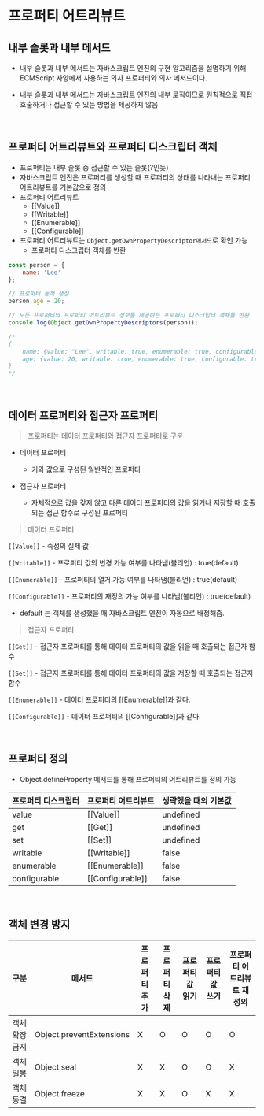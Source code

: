 # 프로퍼티 어트리뷰트

## 내부 슬롯과 내부 메서드
- 내부 슬롯과 내부 메서드는 자바스크립트 엔진의 구현 알고리즘을 설명하기 위해 ECMScript 사양에서 사용하는 의사 프로퍼티와 의사 메서드이다.

- 내부 슬롯과 내부 메서드는 자바스크립트 엔진의 내부 로직이므로 원칙적으로 직접 호출하거나 접근할 수 있는 방법을 제공하지 않음

<br>


## 프로퍼티 어트리뷰트와 프로퍼티 디스크립터 객체
- 프로퍼티는 내부 슬롯 중 접근할 수 있는 슬롯(?인듯)
- 자바스크립트 엔진은 프로퍼티를 생성할 때 프로퍼티의 상태를 나타내는 프로퍼티 어트리뷰트를 기본값으로 정의
- 프로퍼티 어트리뷰트
    - [[Value]]
    - [[Writable]]
    - [[Enumerable]]
    - [[Configurable]]
- 프로퍼티 어트리뷰트는 `Object.getOwnPropertyDescriptor메서드`로 확인 가능
    - 프로퍼티 디스크립터 객체를 반환

```javascript
const person = {
    name: 'Lee'
};

// 프로퍼티 동적 생성
person.age = 20;

// 모든 프로퍼티의 프로퍼티 어트리뷰트 정보를 제공하는 프로퍼티 디스크립터 객체를 반환
console.log(Object.getOwnPropertyDescriptors(person));

/*
{
    name: {value: "Lee", writable: true, enumerable: true, configurable: true},
    age: {value: 20, writable: true, enumerable: true, configurable: true}
}
*/
```
<br>


## 데이터 프로퍼티와 접근자 프로퍼티
> 프로퍼티는 데이터 프로퍼티와 접근자 프로퍼티로 구분

- 데이터 프로퍼티
    - 키와 값으로 구성된 일반적인 프로퍼티

- 접근자 프로퍼티
    - 자체적으로 값을 갖지 않고 다른 데이터 프로퍼티의 값을 읽거나 저장할 때 호출되는 접근 함수로 구성된 프로퍼티


> 데이터 프로퍼티

`[[Value]]` - 속성의 실제 값

`[[Writable]]` - 프로퍼티 값의 변경 가능 여부를 나타냄(불리언) : true(default)

`[[Enumerable]]` - 프로퍼티의 열거 가능 여부를 나타냄(불리언) : true(default)

`[[Configurable]]` - 프로퍼티의 재정의 가능 여부를 나타냄(불리언) : true(default)

- default 는 객체를 생성했을 때 자바스크립트 엔진이 자동으로 배정해줌.

> 접근자 프로퍼티

`[[Get]]` - 접근자 프로퍼티를 통해 데이터 프로퍼티의 값을 읽을 때 호출되는 접근자 함수

`[[Set]]` - 접근자 프로퍼티를 통해 데이터 프로퍼티의 값을 저장할 때 호출되는 접근자 함수

`[[Enumerable]]` - 데이터 프로퍼티의 [[Enumerable]]과 같다.

`[[Configurable]]` - 데이터 프로퍼티의 [[Configurable]]과 같다.


<br>

## 프로퍼티 정의
- Object.defineProperty 메서드를 통해 프로퍼티의 어트리뷰트를 정의 가능  

|프로퍼티 디스크립터|프로퍼티 어트리뷰트|생략했을 때의 기본값|
|---|---|---|
|value|[[Value]]|undefined|
|get|[[Get]]|undefined|
|set|[[Set]]|undefined|
|writable|[[Writable]]|false|
|enumerable|[[Enumerable]]|false|
|configurable|[[Configurable]]|false|  

<br>

## 객체 변경 방지

|구분|메서드|프로퍼티 추가|프로퍼티 삭제|프로퍼티 값 읽기| 프로퍼티 값 쓰기|프로퍼티 어트리뷰트 재정의|
|---|---|---|---|---|---|---|
|객체 확장 금지|Object.preventExtensions|X|O|O|O|O|
|객체 밀봉|Object.seal|X|X|O|O|X|
|객체 동결|Object.freeze|X|X|O|X|X|
<br>

